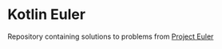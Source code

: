 # Kotlin Euler
Repository containing solutions to problems from [Project Euler]

[Project Euler]: https://projecteuler.net